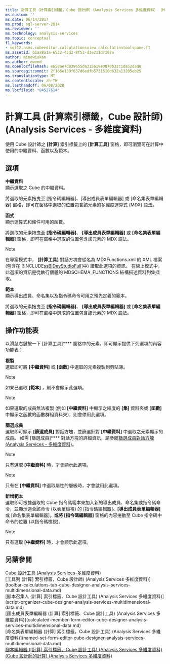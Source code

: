 ```yaml
---
title: 計算工具（計算索引標籤，Cube 設計師）（Analysis Services 多維度資料） |Microsoft Docs
ms.custom: ''
ms.date: 06/14/2017
ms.prod: sql-server-2014
ms.reviewer: ''
ms.technology: analysis-services
ms.topic: conceptual
f1_keywords:
- sql12.asvs.cubeeditor.calculationsview.calculationtoolspane.f1
ms.assetid: b1aa8a1a-6532-45d2-8f53-d3e211d7197a
author: minewiskan
ms.author: owend
ms.openlocfilehash: e658ae7d839a55da315619e0870b32c1da52dad8
ms.sourcegitcommit: 2f166e139f637d6edfb5731510d632a13205eb25
ms.translationtype: MT
ms.contentlocale: zh-TW
ms.lasthandoff: 06/08/2020
ms.locfileid: "84527614"
---
```

# <a name="calculation-tools-calculations-tab-cube-designer-analysis-services---multidimensional-data"></a>計算工具 (計算索引標籤，Cube 設計師) (Analysis Services - 多維度資料)
  使用 Cube 設計師之 **[計算]** 索引標籤上的 **[計算工具]** 窗格，即可瀏覽可在計算中使用的中繼資料、函數以及範本。  
  
## <a name="options"></a>選項  
 **中繼資料**  
 顯示選取之 Cube 的中繼資料。  
  
 將選取的元素拖曳至 [指令碼編輯器]、[導出成員表單編輯器] 或 [命名集表單編輯器] 窗格，即可在窗格中選取的位置包含該元素的多維度運算式 (MDX) 語法。  
  
 **函式**  
 顯示運算式和條件可用的函數。  
  
 將選取的元素拖曳至 **[指令碼編輯器]**、 **[導出成員表單編輯器]** 或 **[命名集表單編輯器]** 窗格，即可在窗格中選取的位置包含該元素的 MDX 語法。  
  
> [!NOTE]  
>  在專案模式中， **[計算工具]** 對話方塊會從名為 MDXFunctions.xml 的 XML 檔案 (包含在 [!INCLUDE[ssBIDevStudioFull](../includes/ssbidevstudiofull-md.md)]中) 讀取此選項的資訊。 在線上模式中，此選項的資訊是從執行個體的 MDSCHEMA_FUNCTIONS 結構描述資料列集擷取。  
  
 **範本**  
 顯示導出成員、命名集以及指令碼命令可用之預先定義的範本。  
  
 將選取的元素拖曳至 **[指令碼編輯器]**、 **[導出成員表單編輯器]** 或 **[命名集表單編輯器]** 窗格，即可在窗格中選取的位置包含該元素的 MDX 語法。  
  
## <a name="context-menu"></a>操作功能表  
 以滑鼠右鍵按一下 [計算工具]**** 窗格中的元素，即可顯示提供下列選項的內容功能表：  
  
 **複製**  
 選取即可將 **[中繼資料]** 或 **[函數]** 中選取的元素複製到剪貼簿。  
  
> [!NOTE]  
>   如果已選取 **[範本]** ，則不會顯示此選項。  
  
> [!NOTE]  
>   如果選取的成員無法複製 (例如 **[中繼資料]** 中顯示之維度的 **[集]** 資料夾或 **[函數]** 中顯示之函數的函數群組資料夾)，則會停用此選項。  
  
 **篩選成員**  
 選取即可顯示 **[篩選成員]** 對話方塊，並篩選針對 **[中繼資料]** 中選取之元素顯示的成員。 如需 [篩選成員]**** 對話方塊的詳細資訊，請參閱[篩選成員對話方塊 &#40;Analysis Services - 多維度資料&#41;](filter-members-dialog-box-analysis-services-multidimensional-data.md)。  
  
> [!NOTE]  
>   只有選取 **[中繼資料]** 時，才會顯示此選項。  
  
> [!NOTE]  
>   只有在 **[中繼資料]** 中選取屬性的層級時，才會啟用此選項。  
  
 **新增範本**  
 選取即可根據選取的 Cube 指令碼範本來加入新的導出成員、命名集或指令碼命令，並顯示適合該命令 (以表單檢視) 的 [指令碼編輯器]****、[導出成員表單編輯器]**** 或 [命名集表單編輯器]****，或將 [指令碼編輯器]**** 窗格的內容捲動至 Cube 指令碼中命令的位置 (以指令碼檢視)。  
  
> [!NOTE]  
>   只有選取 **[中繼資料]** 時，才會顯示此選項。  
  
## <a name="see-also"></a>另請參閱  
 [Cube 設計工具 &#40;Analysis Services-多維度資料&#41;](cube-designer-analysis-services-multidimensional-data.md)   
 [工具列 &#40;計算] 索引標籤，Cube 設計師&#41; &#40;Analysis Services 多維度資料&#41;](toolbar-calculations-tab-cube-designer-analysis-services-multidimensional-data.md)   
 [腳本召集人 &#40;計算] 索引標籤、Cube 設計工具&#41; &#40;Analysis Services 多維度資料&#41;](script-organizer-cube-designer-analysis-services-multidimensional-data.md)   
 [匯出成員表單編輯器 &#40;計算] 索引標籤、Cube 設計工具&#41; &#40;Analysis Services 多維度資料&#41;](calculated-member-form-editor-cube-designer-analysis-services-multidimensional-data.md)   
 [命名集表單編輯器 &#40;計算] 索引標籤，Cube 設計工具&#41; &#40;Analysis Services 多維度資料&#41;](named-set-form-editor-cube-designer-analysis-services-multidimensional-data.md)   
 [腳本編輯器 &#40;[計算] 索引標籤、Cube 設計工具&#41; &#40;Analysis Services 多維度資料&#41;](script-editor-calculations-cube-designer-analysis-services-multidimensional-data.md)   
 [&#40;Cube 設計師的計算&#41; &#40;Analysis Services 多維度資料&#41;](calculations-cube-designer-analysis-services-multidimensional-data.md)  
  
  
